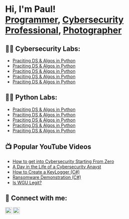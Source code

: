 <h1>Hi, I'm Paul! <br/><a href="https://github.com/">Programmer</a>, <a href="https://www.linkedin.com/in/paul-broding-mba-9920b2115">Cybersecurity Professional</a>, <a href="https://www.brodingphoto.com">Photographer</a>

<h2>👨‍💻 Cybersecurity Labs:</h2>

- [Praciting DS & Algos in Python](https://github.com/)
- [Praciting DS & Algos in Python](https://github.com/)
- [Praciting DS & Algos in Python](https://github.com/)
- [Praciting DS & Algos in Python](https://github.com/)
- [Praciting DS & Algos in Python](https://github.com/)

<h2>👨‍💻 Python Labs:</h2>

- [Praciting DS & Algos in Python](https://github.com/)
- [Praciting DS & Algos in Python](https://github.com/)
- [Praciting DS & Algos in Python](https://github.com/)
- [Praciting DS & Algos in Python](https://github.com/)
- [Praciting DS & Algos in Python](https://github.com/)

<h2>📺 Popular YouTube Videos</h2>

- [How to get into Cybersecurity Starting From Zero](https://www.youtube.com/watch?v=a83ASGn_V_s)
- [A Day in the Life of a Cybersecurity Anayst](https://www.youtube.com/watch?v=uHy3oM7NnoU)
- [How to Create a KeyLogger (C#)](https://www.youtube.com/watch?v=N-L9hklSlNk)
- [Ransomware Demonstration (C#)](https://www.youtube.com/watch?v=OfvdQeh79s0)
- [Is WGU Legit?](https://www.youtube.com/watch?v=E2MwRWxDBkA)

<h2> 🤳 Connect with me:</h2>

[<img align="left" alt="JoshMadakor | LinkedIn" width="22px" src="https://cdn.jsdelivr.net/npm/simple-icons@v3/icons/linkedin.svg" />][linkedin]
[<img align="left" alt="JoshMadakor | Instagram" width="22px" src="https://cdn.jsdelivr.net/npm/simple-icons@v3/icons/instagram.svg" />][instagram]

[instagram]: https://www.instagram.com/
[linkedin]: https://linkedin.com/

<!--
**joshmadakor1/joshmadakor1** is a ✨ _special_ ✨ repository because its `README.md` (this file) appears on your GitHub profile.

Here are some ideas to get you started:

- 🔭 I’m currently working on ...
- 🌱 I’m currently learning ...
- 👯 I’m looking to collaborate on ...
- 🤔 I’m looking for help with ...
- 💬 Ask me about ...
- 📫 How to reach me: ...
- 😄 Pronouns: ...
- ⚡ Fun fact: ...
-->
